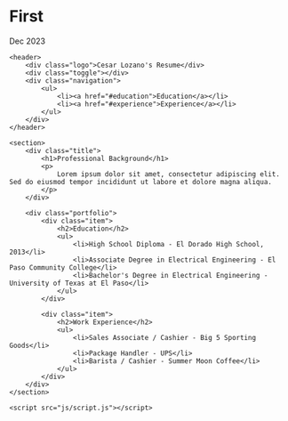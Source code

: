 # First
Dec 2023
<!DOCTYPE html>
<html lang="en">
<head>
    <meta charset="UTF-8">
    <meta http-equiv="X-UA-Compatible" content="IE=edge">
    <meta name="viewport" content="width=device-width, initial-scale=1.0">
    <link rel="stylesheet" href="css/style.css">
    <title>Cesar Lozano's Resume</title>
</head>
<body>

    <header>
        <div class="logo">Cesar Lozano's Resume</div>
        <div class="toggle"></div>
        <div class="navigation">
            <ul>
                <li><a href="#education">Education</a></li>
                <li><a href="#experience">Experience</a></li>
            </ul>
        </div>
    </header>

    <section>
        <div class="title">
            <h1>Professional Background</h1>
            <p>
                Lorem ipsum dolor sit amet, consectetur adipiscing elit. Sed do eiusmod tempor incididunt ut labore et dolore magna aliqua.
            </p>
        </div>

        <div class="portfolio">
            <div class="item">
                <h2>Education</h2>
                <ul>
                    <li>High School Diploma - El Dorado High School, 2013</li>
                    <li>Associate Degree in Electrical Engineering - El Paso Community College</li>
                    <li>Bachelor's Degree in Electrical Engineering - University of Texas at El Paso</li>
                </ul>
            </div>

            <div class="item">
                <h2>Work Experience</h2>
                <ul>
                    <li>Sales Associate / Cashier - Big 5 Sporting Goods</li>
                    <li>Package Handler - UPS</li>
                    <li>Barista / Cashier - Summer Moon Coffee</li>
                </ul>
            </div>
        </div>
    </section>

    <script src="js/script.js"></script>
</body>
</html>
